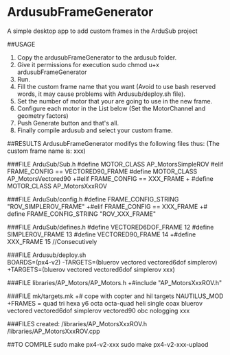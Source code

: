 # ArdusubFrameGenerator
A simple desktop app to add custom frames in the ArduSub project

##USAGE

1. Copy the ardusubFrameGenerator to the ardusub folder.
2. Give it permissions for execution sudo chmod u+x ardusubFrameGenerator
3. Run.
4. Fill the custom frame name that you want (Avoid to use bash reserved words, it may cause problems with Ardusub/deploy.sh file).
5. Set the number of motor that your are going to use in the new frame.
6. Configure each motor in the List below (Set the MotorChannel and geometry factors)
7. Push Generate button and that's all.
8. Finally compile ardusub and select your custom frame.

##RESULTS
ArdusubFrameGenerator modifys the following files thus: (The custom frame name is: xxx)

###FILE  ArduSub/Sub.h
	#define MOTOR_CLASS AP_MotorsSimpleROV
	#elif FRAME_CONFIG == VECTORED90_FRAME
 	#define MOTOR_CLASS AP_MotorsVectored90
	+#elif FRAME_CONFIG == XXX_FRAME
	+ #define MOTOR_CLASS AP_MotorsXxxROV 


###FILE  ArduSub/config.h
	#define FRAME_CONFIG_STRING "ROV_SIMPLEROV_FRAME"
	+#elif FRAME_CONFIG == XXX_FRAME
	+# define FRAME_CONFIG_STRING "ROV_XXX_FRAME"  

###FILE ArduSub/defines.h
	#define VECTORED6DOF_FRAME 12
	#define SIMPLEROV_FRAME 13
	#define VECTORED90_FRAME 14
	+#define XXX_FRAME 15    //Consecutively

###FILE Ardusub/deploy.sh	 
	BOARDS=(px4-v2)
	-TARGETS=(bluerov vectored vectored6dof simplerov)
	+TARGETS=(bluerov vectored vectored6dof simplerov xxx)

###FILE libraries/AP_Motors/AP_Motors.h
	+#include "AP_MotorsXxxROV.h"

###FILE mk/targets.mk
	+# cope with copter and hil targets NAUTILUS_MOD
	+FRAMES = quad tri hexa y6 octa octa-quad heli single coax bluerov vectored vectored6dof simplerov vectored90 obc nologging xxx  



###FILES created:
	/libraries/AP_MotorsXxxROV.h
	/libraries/AP_MotorsXxxROV.cpp

##TO COMPILE 
sudo make px4-v2-xxx
sudo make px4-v2-xxx-uplaod


